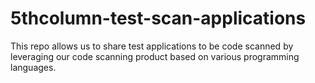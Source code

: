 # 5thcolumn-test-scan-applications
This repo allows us to share test applications to be code scanned by leveraging our code scanning product based on various programming languages.
